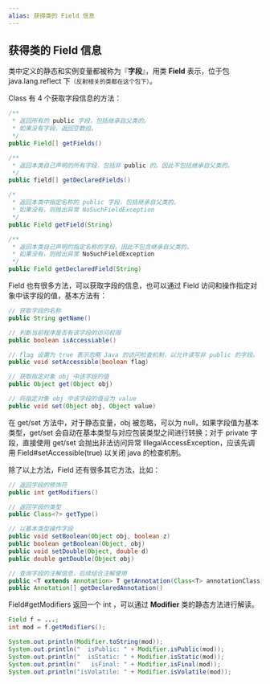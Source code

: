 ```yaml
---
alias: 获得类的 Field 信息
---
```


## 获得类的 Field 信息

类中定义的静态和实例变量都被称为『**字段**』，用类 **Field** 表示，位于包 java.lang.reflect 下<small>（反射相关的类都在这个包下）</small>。

Class 有 4 个获取字段信息的方法：

```java
/**
 * 返回所有的 public 字段，包括继承自父类的。
 * 如果没有字段，返回空数组。
 */
public Field[] getFields()

/** 
 * 返回本类自己声明的所有字段，包括非 public 的。因此不包括继承自父类的。
 */
public field[] getDeclaredFields()

/* 
 * 返回本类中指定名称的 public 字段，包括继承自父类的。
 * 如果没有，则抛出异常 NoSuchFieldException
 */
public Field getField(String)

/** 
 * 返回本类自己声明的指定名称的字段。因此不包含继承自父类的。
 * 如果没有，则抛出异常 NoSuchFieldException
 */
public Field getDeclaredField(String)
```

Field 也有很多方法，可以获取字段的信息，也可以通过 Field 访问和操作指定对象中该字段的值，基本方法有：

```java
// 获取字段的名称
public String getName()

// 判断当前程序是否有该字段的访问权限
public boolean isAccessiable()

// flag 设置为 true 表示忽略 Java 的访问检查机制，以允许读写非 public 的字段。
public void setAccessible(boolean flag)

// 获取指定对象 obj 中该字段的值
public Object get(Object obj)

// 将指定对象 obj 中该字段的值设为 value
public void set(Object obj, Object value)
```

在 get/set 方法中，对于静态变量，obj 被忽略，可以为 null，如果字段值为基本类型，get/set 会自动在基本类型与对应包装类型之间进行转换；对于 private 字段，直接使用 get/set 会抛出非法访问异常 IllegalAccessException，应该先调用 Field#setAccessible(true) 以关闭 java 的检查机制。

除了以上方法，Field 还有很多其它方法，比如：

```java
// 返回字段的修饰符
public int getModifiers()

// 返回字段的类型
public Class<?> getType()

// 以基本类型操作字段
public void setBoolean(Object obj, boolean z)
public boolean getBoolean(Object, obj)
public void setDouble(Object, double d)
public double getDouble(Object obj)

// 查询字段的注解信息，后续结合注解使用
public <T extends Annotation> T getAnnotation(Class<T> annotationClass)
public Annotation[] getDeclaredAnnotation()
```

Field#getModifiers 返回一个 int ，可以通过 **Modifier** 类的静态方法进行解读。

```java
Field f = ...;
int mod = f.getModifiers();

System.out.println(Modifier.toString(mod));
System.out.println("  isPublic: " + Modifier.isPublic(mod));
System.out.println("  isStatic: " + Modifier.isStatic(mod));
System.out.println("   isFinal: " + Modifier.isFinal(mod));
System.out.println("isVolatile: " + Modifier.isVolatile(mod));
```
